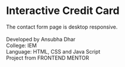 # Interactive Credit Card


The contact form page is desktop responsive.
<br><br>
Developed by Ansubha Dhar
<br>
College: IEM
<br>
Language: HTML, CSS and Java Script
<br>
Project from FRONTEND MENTOR
